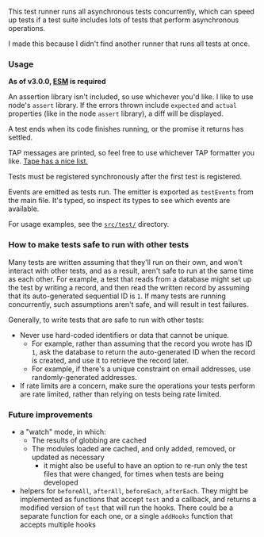 This test runner runs all asynchronous tests concurrently, which can speed up tests if a test suite includes lots of tests that perform asynchronous operations.

I made this because I didn't find another runner that runs all tests at once.

### Usage

**As of v3.0.0, [ESM](https://nodejs.org/api/esm.html) is required**

An assertion library isn't included, so use whichever you'd like. I like to use node's `assert` library. If the errors thrown include `expected` and `actual` properties (like in the node `assert` library), a diff will be displayed.

A test ends when its code finishes running, or the promise it returns has settled.

TAP messages are printed, so feel free to use whichever TAP formatter you like. [Tape has a nice list.](https://github.com/substack/tape#pretty-reporters)

Tests must be registered synchronously after the first test is registered.

Events are emitted as tests run. The emitter is exported as `testEvents` from the main file. It's typed, so inspect its types to see which events are available.

For usage examples, see the [`src/test/`](./src/test/) directory.

### How to make tests safe to run with other tests

Many tests are written assuming that they'll run on their own, and won't interact with other tests, and as a result, aren't safe to run at the same time as each other. For example, a test that reads from a database might set up the test by writing a record, and then read the written record by assuming that its auto-generated sequential ID is `1`. If many tests are running concurrently, such assumptions aren't safe, and will result in test failures.

Generally, to write tests that are safe to run with other tests:
- Never use hard-coded identifiers or data that cannot be unique.
  - For example, rather than assuming that the record you wrote has ID `1`, ask the database to return the auto-generated ID when the record is created, and use it to retrieve the record later.
  - For example, if there's a unique constraint on email addresses, use randomly-generated addresses.
- If rate limits are a concern, make sure the operations your tests perform are rate limited, rather than relying on tests being rate limited.


### Future improvements

* a "watch" mode, in which:
  * The results of globbing are cached
  * The modules loaded are cached, and only added, removed, or updated as necessary
    * it might also be useful to have an option to re-run only the test files that were changed, for times when tests are being developed
* helpers for `beforeAll`, `afterAll`, `beforeEach`, `afterEach`. They might be implemented as functions that accept `test` and a callback, and returns a modified version of `test` that will run the hooks. There could be a separate function for each one, or a single `addHooks` function that accepts multiple hooks
